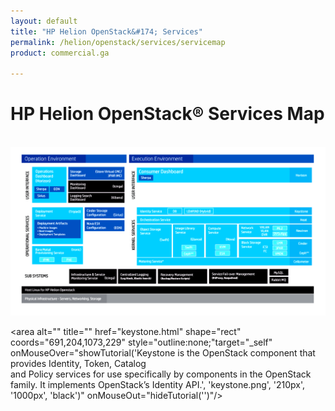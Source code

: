 ```yaml
---
layout: default
title: "HP Helion OpenStack&#174; Services"
permalink: /helion/openstack/services/servicemap
product: commercial.ga

---
```

<!--UNDER REVISION-->


<script>

function PageRefresh {
onLoad="window.refresh"
}

PageRefresh();

</script>
<!--
<p style="font-size: small;"> <a href="/helion/openstack/">&#9664; PREV | <a href="/helion/openstack/">&#9650; UP</a> | <a href="/helion/openstack/faq/">NEXT &#9654; </a></p>
-->
# HP Helion OpenStack&reg; Services Map
<br>

<img  src="media/mainHOS.png" border="0"  usemap="#mainHOS" alt=""  />
<map name="mainHOS"> 

<area  alt="" title="" href="eon.html" shape="rect" coords="138,138,189,158"  style="outline:none;" target="_self" onMouseOver="showTutorial('EON is a new service sub component that captures details of the vCenter server in a Cloud Controller and provides the details of the clusters for configuring the list of clusters managed by ESX Proxy Compute node.', 'no.png', '250px', '550px', '#0E2DB8')"    onMouseOut="hideTutorial('')"/>

 
<area  alt="" title="" href="sherpa.html" shape="rect"  coords="82,138,136,158" style="outline:none;" target="_self"  onMouseOver="showTutorial('The HP Helion OpenStack Sherpa Service provides a link to the remote web catalog containing a repository of software available for purchase and download into the HP Helion environment.',  heat.png', '250px', '480px', '#0E2DB8')" onMouseOut="hideTutorial('')"/>


<area  alt="" title="" href="sirius.html" shape="rect" coords="81,162,136,184" style="outline:none;" target="_self" 
onMouseOver="showTutorial('The HP Helion OpenStack Sirius Service is a REST-based web service for storage device management. It is used to configure of storage services such as Cinder and Swift that run in the overcloud and manage various storage devices.', 'no.png', '250px', '480px', '#0E2DB8')" onMouseOut="hideTutorial('')"/>


<area  alt="" title="" href="icinga.html" shape="rect"  coords="202,118,399,156"  style="outline:none;" target="_self" 
onMouseOver="showTutorial('The Icinga service runs in the undercloud and helps cloud admins monitor the disk usage of Swift storage nodes.', 'no.png','290px', '730px', 'black')" onMouseOut="hideTutorial('')"/>


<area  alt="" title="" href="kibana.html" shape="rect" coords="201,161,398,199"  style="outline:none;" target="_self"     
onMouseOver="showTutorial('Kibana is an open source Apache Licensed, browser based analytics and search dashboard for 
ElasticSearch.', 'no.png','320px', '730px', 'black')" onMouseOut="hideTutorial('')"/>


<area  alt="" title="" href="eon.html" shape="rect" coords="258,258,402,296"   style="outline:none;" target="_self"    
onMouseOver="showTutorial('EON is a new service sub component that captures details of the vCenter server in a Cloud Controller and provides the details of the clusters for configuring the list of clusters managed by ESX Proxy Compute node.', 'no.png','320px', '730px', '#0431B4')" onMouseOut="hideTutorial('')"/>


<area  alt="" title="" href="sirius.html" shape="rect" coords="256,213,400,251"   style="outline:none;" target="_self"   onMouseOver="showTutorial('The HP Helion OpenStack Sirius Service is a REST-based web service for storage device management. It is used to configure of storage services such as Cinder and Swift that run in the overcloud and manage various storage devices.', 'no.png','320px', '730px', '#0E2DB8')" onMouseOut="hideTutorial('')"/>


<area  alt="" title="" href="sherpa.html" shape="rect" coords="431,77,494,111"  style="outline:none;" target="_self"    
onMouseOver="showTutorial('The HP Helion OpenStack Sherpa Service provides a link to the remote web catalog containing a repository of software available for purchase and download into the HP Helion environment.', 'no.png', '210px', '850px', '#0E2DB8')" onMouseOut="hideTutorial('')"/>


<area  alt="" title="" href="horizon.html" shape="rect" coords="929,59,1058,103"  style="outline:none;" target="_self"      onMouseOver="showTutorial('Horizon is the dashboard behind OpenStack. It is the only graphical interface to OpenStack, so this may be the only component to actually see.', 'horizon.png', '125px', '1000px', 'black')" onMouseOut="hideTutorial('')"/>


<area  alt="" title="" href="keystone.html" shape="rect" coords="691,204,1073,229"  style="outline:none;"target="_self"  
onMouseOver="showTutorial('Keystone is the OpenStack component that provides Identity, Token, Catalog<br /> and Policy services for use specifically by components in the OpenStack family. It implements OpenStack’s Identity API.', 'keystone.png', '210px', 
'1000px', 'black')" onMouseOut="hideTutorial('')"/>


<area  alt="" title="" href="heat.html" shape="rect" coords="433,233,1065,258"  style="outline:none;" target="_self" 
onMouseOver="showTutorial('Heat is the orchestration component of OpenStack. It implements an orchestration engine to launch 
multiple composite cloud applications based on templates in the form of text files that can be treated like code', 'heat.png', 
'250px', '1000px', 'black')" onMouseOut="hideTutorial('')"/>


<area  alt="" title="" href="swift.html" shape="rect" coords="430,264,550,382"  style="outline:none;" target="_self" 
onMouseOver="showTutorial('The OpenStack Object Store, known as Swift, offers cloud storage software so that you can store and 
retrieve lots of data with a simple API.', 'swift.png', '343px', '750px', 'black')" onMouseOut="hideTutorial('')"/>


<area  alt="" title="" href="glance.html" shape="rect" coords="563,265,673,330"   style="outline:none;" target="_self"  
onMouseOver="showTutorial('Glance provides a service where users can upload and discover data assets that are meant to be used with other services. This currently includes images and metadata definitions.', 'Glance.png', '323px', '850px', 'black')" 
onMouseOut="hideTutorial('')"/>

<area  alt="" title="" href="neutron.html" shape="rect" coords="802,266,1067,312"  style="outline:none;" target="_self" 
onMouseOver="showTutorial('Neutron provides the networking capability for OpenStack, providing networking as a service between interface devices  managed by other OpenStack services, such as Nova.', 'neutron.png', '320px', '1000px', 'black')" onMouseOut="hideTutorial('')"/>


<area  alt="" title="" href="ceilometer.html" shape="rect" coords="426,389,1066,412"  style="outline:none;" target="_self"   onMouseOver="showTutorial('Ceilometer provides telemetry services, which allow the cloud to provide individual billing services. 
Ceilometer delivers a unique point of contact for billing systems to acquire all of the measurements they need to establish 
customer billing, across all current OpenStack core components', 'ceilometer.png', '375px', '1000px', 'black')" onMouseOut="hideTutorial('')"/>


<area  alt="" title="" href="nova.html" shape="rect" coords="681,265,794,326"  style="outline:none;" target="_self" onMouseOver="showTutorial('Nova is the primary computing engine behind OpenStack. Nova is a cloud computing fabric controller, the main part of an IaaS system. Individuals and organizations can use Nova to host and manage their own cloud computing systems.', 'nova.png', '270px', '950px', 'black')"  onMouseOut="hideTutorial('')"/>


<area  alt="" title="" href="cinder.html" shape="rect" coords="946,319,1059,350" style="outline:none;" target="_self"     onMouseOver="showTutorial('Cinder is a Block Storage service for OpenStack. It is designed to allow the use of either a reference implementation to present storage resources to end users that can be consumed by OpenStack compute.', 'cinder.png', '350px', '1000px', 'black')" onMouseOut="hideTutorial('')"/>


<area  alt="" title="" href="ceph.html" shape="rect" coords="1008,357,1067,381"  style="outline:none;" target="_self"   onMouseOver="showTutorial('Ceph is a massively scalable, distributed storage system comprised of an object store, block store, and 
distributed file system.', 'ceph.png', '400px', '1000px', 'black')" onMouseOut="hideTutorial('')"/>


<area  alt="" title="" href="rabbit.html" shape="rect" coords="839,449,912,473"  style="outline:none;" target="_self"     onMouseOver="showTutorial('RabbitMQ is the default AMQP server used by many OpenStack services.', 'no.png', '550px', '1100px', 'black')"  onMouseOut="hideTutorial('')"/>

<area  alt="" title="" href="icinga.html" shape="rect" coords="179,423,353,470"  style="outline:none;" target="_self"    onMouseOver="showTutorial('The Icinga service runs in the undercloud and helps cloud admins monitor the disk usage of Swift storage nodes.', 'no.png', '550px', '710px', 'black')" onMouseOut="hideTutorial('')"/>

<area  alt="" title="" href="hostLinux.html" shape="rect" coords="9,487,1072,517"  style="outline:none;" target="_self" onMouseOver="showTutorial('HP Helion includes Host Linux for HP Helion OpenStack, a host OS hardened and tested for this distribution giving HP full control of the stack for compute and controller node hypervisors.', 'no.png', '525px', '580px', '#0E2DB8')" onMouseOut="hideTutorial('')"/>

<area  alt="" title="" href="tripleO.html" shape="rect"  coords="76,209,252,338"   style="outline:none;" target="_self"    onMouseOver="showTutorial('TripleO is a program aimed at installing, upgrading and operating OpenStack clouds using OpenStacks own cloud facilities as the foundations - building on nova, neutron and heat to automate fleet management at datacentre scale.', 'no.png','380px', '585px', 'black')" onMouseOut="hideTutorial('')"/>

<area  alt="" title="" href="ironic.html" shape="rect" coords="75,346,251,414" style="outline:none;" target="_self" 
onMouseOver="showTutorial('Ironic is an OpenStack project which provisions bare metal as opposed to virtual machines by leveraging common technologies such as PXE boot and IPMI to cover a wide range of hardware, while supporting pluggable drivers to allow vendor-specific functionality to be added.', 'no.png','450px', '585px', 'black')" onMouseOut="hideTutorial('')"/>

<area  alt="" title="MySQL" href="http://www.image-maps.com/" shape="rect"  coords="840,423,908,441" style="outline:none;" target="_self" />

</map>
